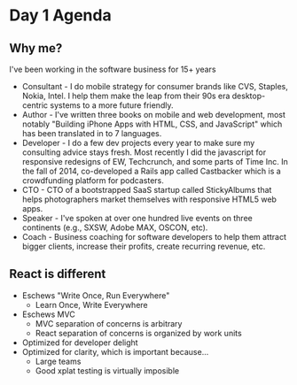 Day 1 Agenda
====

## Why me?

I've been working in the software business for 15+ years

* Consultant - I do mobile strategy for consumer brands like CVS, Staples, Nokia, Intel. I help them make the leap from their 90s era desktop-centric systems to a more future friendly.
* Author - I've written three books on mobile and web development, most notably "Building iPhone Apps with HTML, CSS, and JavaScript" which has been translated in to 7 languages.
* Developer - I do a few dev projects every year to make sure my consulting advice stays fresh. Most recently I did the javascript for responsive redesigns of EW, Techcrunch, and some parts of Time Inc. In the fall of 2014, co-developed a Rails app called Castbacker which is a crowdfunding platform for podcasters.
* CTO - CTO of a bootstrapped SaaS startup called StickyAlbums that helps photographers market themselves with responsive HTML5 web apps.
* Speaker - I've spoken at over one hundred live events on three continents (e.g., SXSW, Adobe MAX, OSCON, etc).
* Coach - Business coaching for software developers to help them attract bigger clients, increase their profits, create recurring revenue, etc.

## React is different

* Eschews "Write Once, Run Everywhere"
    * Learn Once, Write Everywhere
* Eschews MVC
    * MVC separation of concerns is arbitrary
    * React separation of concerns is organized by work units
* Optimized for developer delight
* Optimized for clarity, which is important because...
    * Large teams
    * Good xplat testing is virtually imposible
